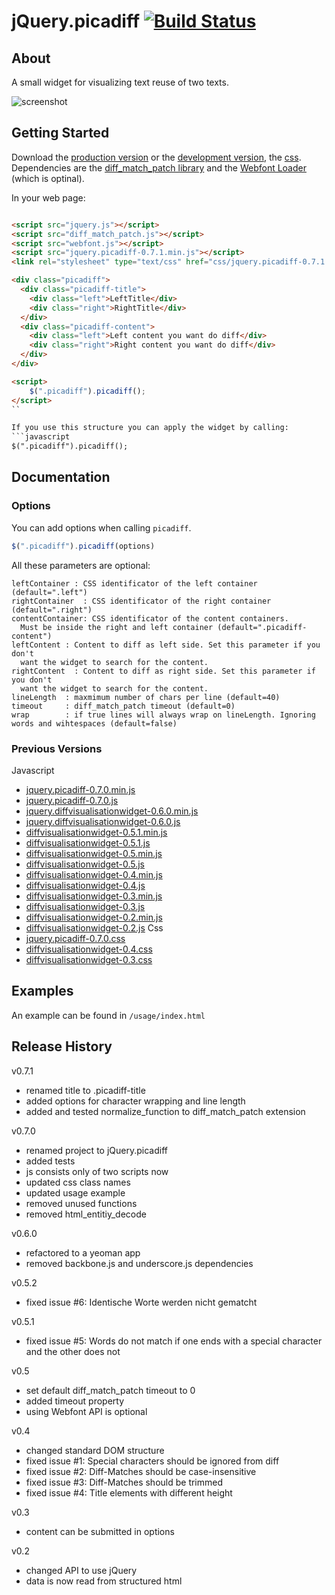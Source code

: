 jQuery.picadiff [![Build Status](https://travis-ci.org/picapica-net/jQuery.picadiff.png?branch=v0.7.1)](https://travis-ci.org/picapica-net/jQuery.picadiff)
==========================

## About
A small widget for visualizing text reuse of two texts.

![screenshot](https://dl.dropboxusercontent.com/u/1461704/diff-screenshot.jpg)

## Getting Started
Download the [production version][min] or the [development version][max], the [css][css]. Dependencies are the [diff_match_patch library][diff_match_patch] and the [Webfont Loader][webfont_loader] (which is optinal).

[min]:https://s3-eu-west-1.amazonaws.com/diffvisualisationwidget.js/jquery.picadiff-0.7.1.min.js
[max]:https://s3-eu-west-1.amazonaws.com/diffvisualisationwidget.js/jquery.picadiff-0.7.1.js
[css]:https://s3-eu-west-1.amazonaws.com/diffvisualisationwidget.js/jquery.picadiff-0.7.1.css
[diff_match_patch]:https://code.google.com/p/google-diff-match-patch/
[webfont_loader]:https://github.com/typekit/webfontloader

In your web page:
```html

<script src="jquery.js"></script>
<script src="diff_match_patch.js"></script>
<script src="webfont.js"></script>
<script src="jquery.picadiff-0.7.1.min.js"></script> 
<link rel="stylesheet" type="text/css" href="css/jquery.picadiff-0.7.1.css"/>

<div class="picadiff">
  <div class="picadiff-title">
    <div class="left">LeftTitle</div>
    <div class="right">RightTitle</div>
  </div>
  <div class="picadiff-content">
    <div class="left">Left content you want do diff</div>
    <div class="right">Right content you want do diff</div>
  </div>
</div>

<script>
    $(".picadiff").picadiff();
</script>
``

If you use this structure you can apply the widget by calling:
```javascript
$(".picadiff").picadiff();
```

## Documentation

### Options
You can add options when calling ```picadiff```.

```javascript
$(".picadiff").picadiff(options)
```

All these parameters are optional:

```
leftContainer : CSS identificator of the left container (default=".left")
rightContainer  : CSS identificator of the right container (default=".right")
contentContainer: CSS identificator of the content containers.
  Must be inside the right and left container (default=".picadiff-content")
leftContent : Content to diff as left side. Set this parameter if you don't
  want the widget to search for the content.
rightContent  : Content to diff as right side. Set this parameter if you don't
  want the widget to search for the content.
lineLength  : maxmimum number of chars per line (default=40)
timeout     : diff_match_patch timeout (default=0)
wrap        : if true lines will always wrap on lineLength. Ignoring words and wihtespaces (default=false)
```

### Previous Versions
Javascript
- [jquery.picadiff-0.7.0.min.js](https://s3-eu-west-1.amazonaws.com/diffvisualisationwidget.js/jquery.picadiff-0.7.0.min.js)
- [jquery.picadiff-0.7.0.js](https://s3-eu-west-1.amazonaws.com/diffvisualisationwidget.js/jquery.picadiff-0.7.0.js)
- [jquery.diffvisualisationwidget-0.6.0.min.js](https://s3-eu-west-1.amazonaws.com/diffvisualisationwidget.js/jquery.diffvisualisationwidget-0.6.0.min.js)
- [jquery.diffvisualisationwidget-0.6.0.js](https://s3-eu-west-1.amazonaws.com/diffvisualisationwidget.js/jquery.diffvisualisationwidget-0.6.0.js)
- [diffvisualisationwidget-0.5.1.min.js](https://s3-eu-west-1.amazonaws.com/diffvisualisationwidget.js/diffvisualisationwidget-0.5.1.min.js)
- [diffvisualisationwidget-0.5.1.js](https://s3-eu-west-1.amazonaws.com/diffvisualisationwidget.js/diffvisualisationwidget-0.5.1.js)
- [diffvisualisationwidget-0.5.min.js](https://s3-eu-west-1.amazonaws.com/diffvisualisationwidget.js/diffvisualisationwidget-0.5.min.js)
- [diffvisualisationwidget-0.5.js](https://s3-eu-west-1.amazonaws.com/diffvisualisationwidget.js/diffvisualisationwidget-0.5.js)
- [diffvisualisationwidget-0.4.min.js](https://s3-eu-west-1.amazonaws.com/diffvisualisationwidget.js/diffvisualisationwidget-0.4.min.js)
- [diffvisualisationwidget-0.4.js](https://s3-eu-west-1.amazonaws.com/diffvisualisationwidget.js/diffvisualisationwidget-0.4.js)
- [diffvisualisationwidget-0.3.min.js](https://s3-eu-west-1.amazonaws.com/diffvisualisationwidget.js/diffvisualisationwidget-0.3.min.js)
- [diffvisualisationwidget-0.3.js](https://s3-eu-west-1.amazonaws.com/diffvisualisationwidget.js/diffvisualisationwidget-0.3.js)
- [diffvisualisationwidget-0.2.min.js](https://s3-eu-west-1.amazonaws.com/diffvisualisationwidget.js/diffvisualisationwidget-0.2.min.js)
- [diffvisualisationwidget-0.2.js](https://s3-eu-west-1.amazonaws.com/diffvisualisationwidget.js/diffvisualisationwidget-0.2.js)
Css
- [jquery.picadiff-0.7.0.css](https://s3-eu-west-1.amazonaws.com/diffvisualisationwidget.js/jquery.picadiff-0.7.0.css)
- [diffvisualisationwidget-0.4.css](https://s3-eu-west-1.amazonaws.com/diffvisualisationwidget.js/diffvisualisationwidget-0.4.css) 
- [diffvisualisationwidget-0.3.css](https://s3-eu-west-1.amazonaws.com/diffvisualisationwidget.js/diffvisualisationwidget-0.3.css)

## Examples
An example can be found in ```/usage/index.html```

## Release History
v0.7.1
- renamed title to .picadiff-title
- added options for character wrapping and line length
- added and tested normalize_function to diff_match_patch extension


v0.7.0
- renamed project to jQuery.picadiff
- added tests
- js consists only of two scripts now
- updated css class names
- updated usage example
- removed unused functions
- removed html_entitiy_decode

v0.6.0
- refactored to a yeoman app
- removed backbone.js and underscore.js dependencies

v0.5.2
- fixed issue #6: Identische Worte werden nicht gematcht

v0.5.1
- fixed issue #5: Words do not match if one ends with a special character and the other does not

v0.5
- set default diff_match_patch timeout to 0
- added timeout property
- using Webfont API is optional

v0.4
- changed standard DOM structure
- fixed issue #1: Special characters should be ignored from diff
- fixed issue #2: Diff-Matches should be case-insensitive
- fixed issue #3: Diff-Matches should be trimmed
- fixed issue #4: Title elements with different height

v0.3
- content can be submitted in options

v0.2
- changed API to use jQuery
- data is now read from structured html

